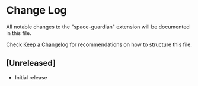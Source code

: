 # Change Log

All notable changes to the "space-guardian" extension will be documented in this file.

Check [Keep a Changelog](http://keepachangelog.com/) for recommendations on how to structure this file.

## [Unreleased]

- Initial release